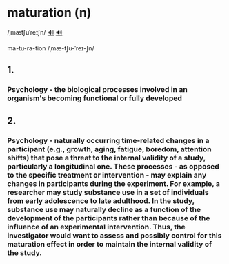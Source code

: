 # maturation (n)

/ˌmætʃuˈreɪʃn/ [🔊](https://www.oxfordlearnersdictionaries.com/media/english/uk_pron/m/mat/matur/maturation__gb_1.mp3) [🔊](https://www.oxfordlearnersdictionaries.com/media/english/us_pron/m/mat/matur/maturation__us_1.mp3)

ma-tu-ra-tion /ˌmæ-tʃu-ˈreɪ-ʃn/

## 1.

### Psychology - the biological processes involved in an organism's becoming functional or fully developed

## 2.

### Psychology - naturally occurring time-related changes in a participant (e.g., growth, aging, fatigue, boredom, attention shifts) that pose a threat to the internal validity of a study, particularly a longitudinal one. These processes - as opposed to the specific treatment or intervention - may explain any changes in participants during the experiment. For example, a researcher may study substance use in a set of individuals from early adolescence to late adulthood. In the study, substance use may naturally decline as a function of the development of the participants rather than because of the influence of an experimental intervention. Thus, the investigator would want to assess and possibly control for this maturation effect in order to maintain the internal validity of the study.